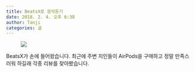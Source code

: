 ```yaml
---
title: BeatsX로 음악듣기
date: 2018. 2. 4. 오후 6:38
author: Tanji
categories: 글
---
```


<figure><img src=“/assets/beats.png”></figure>

BeatsX가 손에 들어왔습니다. 최근에 주변 지인들이 AirPods을 구매하고 정말 만족스러워 하길래 각종 리뷰를 찾아봤습니다.

